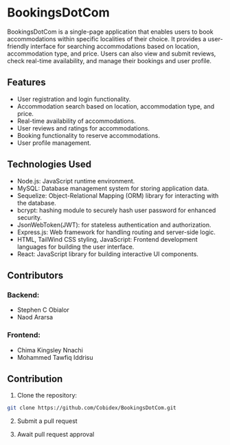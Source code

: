 # BookingsDotCom

BookingsDotCom is a single-page application that enables users to book accommodations within specific localities of their choice. It provides a user-friendly interface for searching accommodations based on location, accommodation type, and price. Users can also view and submit reviews, check real-time availability, and manage their bookings and user profile.

## Features

- User registration and login functionality.
- Accommodation search based on location, accommodation type, and price.
- Real-time availability of accommodations.
- User reviews and ratings for accommodations.
- Booking functionality to reserve accommodations.
- User profile management.

## Technologies Used

- Node.js: JavaScript runtime environment.
- MySQL: Database management system for storing application data.
- Sequelize: Object-Relational Mapping (ORM) library for interacting with the database.
- bcrypt: hashing module to securely hash user password for enhanced security.
- JsonWebToken(JWT): for stateless authentication and authorization.
- Express.js: Web framework for handling routing and server-side logic.
- HTML, TailWind CSS styling, JavaScript: Frontend development languages for building the user interface.
- React: JavaScript library for building interactive UI components.

## Contributors

### Backend:
- Stephen C Obialor
- Naod Ararsa

### Frontend:
- Chima Kingsley Nnachi
- Mohammed Tawfiq Iddrisu

## Contribution

1. Clone the repository:

```bash
git clone https://github.com/Cobidex/BookingsDotCom.git
```

2. Submit a pull request

3. Await pull request approval
